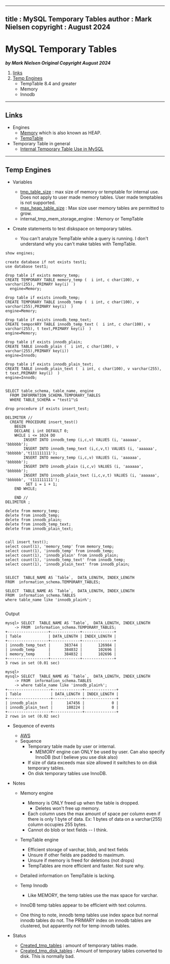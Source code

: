 
---
title : MySQL Temporary Tables
author : Mark Nielsen
copyright : August 2024
---


MySQL Temporary Tables
==============================

_**by Mark Nielsen
Original Copyright August 2024**_

1. [links](#links)
3. [Temp Engines](#temp)
    * TempTable 8.4 and greater
    * Memory
    * Innodb 

* * *
<a name=links></a>Links
-----
* Engines
    * [Memory](https://dev.mysql.com/doc/refman/8.4/en/memory-storage-engine.html) which is also known as HEAP. 
    * [TempTable](https://dev.mysql.com/doc/refman/8.4/en/internal-temporary-tables.html#internal-temporary-tables-engines)
* Temporary Table in general
    * [Internal Temporary Table Use in MySQL](https://dev.mysql.com/doc/refman/8.4/en/internal-temporary-tables.html)


* * *
<a name=temp></a>Temp Engines
-----
* Variables
    * [tmp_table_size](https://dev.mysql.com/doc/refman/8.4/en/server-system-variables.html#sysvar_tmp_table_size) : max size of memory or temptable for internal use. Does not apply to user made memory tables. User made temptables is not supported. 
    * [max_heap_table_size](https://dev.mysql.com/doc/refman/8.4/en/server-system-variables.html#sysvar_max_heap_table_size) : Max size user memory tables are permitted to grow. 
    *  internal_tmp_mem_storage_engine : Memory or TempTable

* Create statements to test diskspace on temporary tables.
    * You can't analyze TempTable while a query is running. I don't understand why you can't
    make tables with TempTable. 

```
show engines;

create database if not exists test1;
use database test1;

drop table if exists memory_temp;
CREATE TEMPORARY TABLE memory_temp (  i int, c char(100), v varchar(255), PRIMARY key(i)  )
  engine=Memory;

drop table if exists innodb_temp;
CREATE TEMPORARY TABLE innodb_temp (  i int, c char(100), v varchar(255),PRIMARY key(i)  )
engine=Memory;

drop table if exists innodb_temp_text;
CREATE temporARY TABLE innodb_temp_text (  i int, c char(100), v varchar(255), t text,PRIMARY key(i)  )
engine=Memory;

drop table if exists innodb_plain;
CREATE TABLE innodb_plain (  i int, c char(100), v varchar(255),PRIMARY key(i))
engine=Innodb;

drop table if exists innodb_plain_text;
CREATE TABLE innodb_plain_text (  i int, c char(100), v varchar(255), t text,PRIMARY key(i)  )
engine=Innodb;


SELECT table_schema, table_name, engine
  FROM INFORMATION_SCHEMA.TEMPORARY_TABLES
  WHERE TABLE_SCHEMA = "test1"\G

drop procedure if exists insert_test;

DELIMITER //
  CREATE PROCEDURE insert_test()
    BEGIN
    DECLARE i int DEFAULT 0;
    WHILE i <= 1024 DO
        INSERT INTO innodb_temp (i,c,v) VALUES (i, 'aaaaaa', 'bbbbbb');
        INSERT INTO innodb_temp_text (i,c,v,t) VALUES (i, 'aaaaaa', 'bbbbbb','t111111111');
        INSERT INTO memory_temp (i,c,v) VALUES (i, 'aaaaaa', 'bbbbbb');
        INSERT INTO innodb_plain (i,c,v) VALUES (i, 'aaaaaa', 'bbbbbb');
        INSERT INTO innodb_plain_text (i,c,v,t) VALUES (i, 'aaaaaa', 'bbbbbb', 't111111111');
         SET i = i + 1;
    END WHILE;

    END //
DELIMITER ;

delete from memory_temp;
delete from innodb_temp;
delete from innodb_plain;
delete from innodb_temp_text;
delete from innodb_plain_text;


call insert_test();
select count(1), 'memory_temp' from memory_temp;
select count(1), 'innodb_temp' from innodb_temp;
select count(1), 'innodb_plain' from innodb_plain;
select count(1), 'innodb_temp_text' from innodb_temp;
select count(1), 'innodb_plain_text' from innodb_plain;


SELECT  TABLE_NAME AS `Table`,  DATA_LENGTH, INDEX_LENGTH
FROM  information_schema.TEMPORARY_TABLES;

SELECT  TABLE_NAME AS `Table`,  DATA_LENGTH, INDEX_LENGTH
FROM  information_schema.TABLES
where table_name like 'innodb_plain%';


```

Output
```
mysql> SELECT  TABLE_NAME AS `Table`,  DATA_LENGTH, INDEX_LENGTH
    -> FROM  information_schema.TEMPORARY_TABLES;
+------------------+-------------+--------------+
| Table            | DATA_LENGTH | INDEX_LENGTH |
+------------------+-------------+--------------+
| innodb_temp_text |      383744 |       126984 |
| innodb_temp      |      384032 |       102696 |
| memory_temp      |      384032 |       102696 |
+------------------+-------------+--------------+
3 rows in set (0.01 sec)

mysql>
mysql> SELECT  TABLE_NAME AS `Table`,  DATA_LENGTH, INDEX_LENGTH
    -> FROM  information_schema.TABLES
    -> where table_name like 'innodb_plain%';
+-------------------+-------------+--------------+
| Table             | DATA_LENGTH | INDEX_LENGTH |
+-------------------+-------------+--------------+
| innodb_plain      |      147456 |            0 |
| innodb_plain_text |      180224 |            0 |
+-------------------+-------------+--------------+
2 rows in set (0.02 sec)
```

* Sequence of events
    * [AWS](https://aws.amazon.com/blogs/database/use-the-temptable-storage-engine-on-amazon-rds-for-mysql-and-amazon-aurora-mysql/)
    * Sequence
        * Temporary table made by user or internal.
             * MEMORY engine can ONLY be used by user. Can also specify InnoDB (but I believe you use disk also)
        * If size of data exceeds max size allowed it switches to on disk temporary tables.
        * On disk temporary tables use InnoDB. 
* Notes
    * Memory engine
        * Memory is ONLY freed up when the table is dropped.
            * Deletes won't free up memory.
        * Each column uses the max amount of space per column even if there is only 1 byte of data. Ex: 1 bytes of data on a varchar(255) column occupies 255 bytes.
        * Cannot do blob or text fields -- I think. 

    * TempTable engine
        * Efficient storage of varchar, blob, and text fields
        * Unsure if other fields are padded to maximum.
        * Unsure if memory is freed for deletions (not drops)
        * TempTables are more efficient and faster. Not sure why.
	* Detailed information on TempTable is lacking.
   * Temp Innodb
        * Like MEMORY, the temp tables use the max space for varchar.
	* InnoDB temp tables appear to be efficient with text columns.
	* One thing to note, innodb temp tables use index space but normal innodb tables
	do not. The PRIMARY index on innodb tables are clustered, but apparently not for
	temp innodb tables. 
    
* Status
    *  [Created_tmp_tables](https://dev.mysql.com/doc/refman/8.4/en/server-status-variables.html#statvar_Created_tmp_tables) : amount of temporary tables made.
    * [ Created_tmp_disk_tables](https://dev.mysql.com/doc/refman/8.4/en/server-status-variables.html#statvar_Created_tmp_disk_tables) : Amount of temporary tables converted to disk. This is normally bad. 